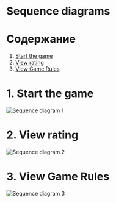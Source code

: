 # Sequence diagrams

# Содержание
1. [Start the game](#1)  
2. [View rating](#2)  
3. [View Game Rules](#3)

<a name="1"/>

# 1. Start the game 
![Sequence diagram 1](https://github.com/bar47ney/trtpo_two/blob/master/Images/Sequence1_4.png)

<a name="2"/>

# 2. View rating
![Sequence diagram 2](https://github.com/bar47ney/trtpo_two/blob/master/Images/Sequence3.png)

<a name="3"/>

# 3. View Game Rules
![Sequence diagram 3](https://github.com/bar47ney/trtpo_two/blob/master/Images/Sequence2.png)
